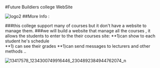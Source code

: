 #Future Buildiers college WebSite



![logo2](https://cloud.githubusercontent.com/assets/17568337/22838324/518c45d2-efcd-11e6-965f-c685eb028646.png)
##More Info :

###this college support  many of courses but it don't have a website to manage them.
###we will build a website that  manage all the courses , it allows the students to enter to the their courses site:
**1)can show to each student he's schedule  
**1) can see their grades 
**1)can send messages to lecturers
and other methods ..


![13417578_1234300749916446_2304892384944762074_n](https://cloud.githubusercontent.com/assets/17568337/22864604/4c8211f2-f15d-11e6-914a-0c3777e1fb97.jpg)





